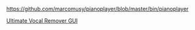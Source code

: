 https://github.com/marcomusy/pianoplayer/blob/master/bin/pianoplayer

[Ultimate Vocal Remover GUI](https://github.com/Anjok07/ultimatevocalremovergui)
